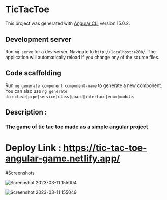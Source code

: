 # TicTacToe

This project was generated with [Angular CLI](https://github.com/angular/angular-cli) version 15.0.2.

## Development server

Run `ng serve` for a dev server. Navigate to `http://localhost:4200/`. The application will automatically reload if you change any of the source files.

## Code scaffolding

Run `ng generate component component-name` to generate a new component. You can also use `ng generate directive|pipe|service|class|guard|interface|enum|module`.


## Description : 
### The game of tic tac toe made as a simple angular project. 


# Deploy Link : https://tic-tac-toe-angular-game.netlify.app/


#Screenshots

![Screenshot 2023-03-11 155004](https://user-images.githubusercontent.com/107243951/224478948-f6631d16-d30a-4b9d-9421-9d0b2820fa24.png)


![Screenshot 2023-03-11 155049](https://user-images.githubusercontent.com/107243951/224479019-6c165b71-604a-460a-9530-00f79d531cd0.png)
